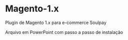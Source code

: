 # Magento-1.x
Plugin de Magento 1.x para e-commerce Soulpay

Arquivo em PowerPoint com passo a passo de instalação
